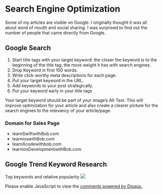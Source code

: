 # Search Engine Optimization
Some of my articles are visible on Google. I originally thought it was all about word of mouth and social sharing. I was surprised to find out the number of people that came directly from Google.

## Google Search
1. Start title tags with your target keyword:
the closer the keyword is to the beginning of the title tag, the more weight it has with search engines.
2. Drop Keyword in first 100 words.
3. Write click-worthy meta descriptions for each page.
4. Put your target keyword in the URL.
5. Add keywords to your post strategically.
6. Put your keyword early in your title tags

Your target keyword should be part of your image’s Alt Text. This will improve optimization for your article and also create a clearer picture for the search engines to the relevancy of your article/page.

### Domain for Sales Page
 - learnSwiftwithBob.com
 - learnioswithBob.com
 - learnXcodewithbob.com
 - learniosDevelopmentwithBob.com


## Google Trend Keyword Research
Top keywords and relative popularity
<img src="/business/sales/resources/Google Trend Research.png"/>


<div id="disqus_thread"></div>
<script>

/**
*  RECOMMENDED CONFIGURATION VARIABLES: EDIT AND UNCOMMENT THE SECTION BELOW TO INSERT DYNAMIC VALUES FROM YOUR PLATFORM OR CMS.
*  LEARN WHY DEFINING THESE VARIABLES IS IMPORTANT: https://disqus.com/admin/universalcode/#configuration-variables*/
/*
var disqus_config = function () {
this.page.url = PAGE_URL;  // Replace PAGE_URL with your page's canonical URL variable
this.page.identifier = PAGE_IDENTIFIER; // Replace PAGE_IDENTIFIER with your page's unique identifier variable
};
*/
(function() { // DON'T EDIT BELOW THIS LINE
var d = document, s = d.createElement('script');
s.src = 'https://bob-the-company.disqus.com/embed.js';
s.setAttribute('data-timestamp', +new Date());
(d.head || d.body).appendChild(s);
})();
</script>
<noscript>Please enable JavaScript to view the <a href="https://disqus.com/?ref_noscript">comments powered by Disqus.</a></noscript>

                                
